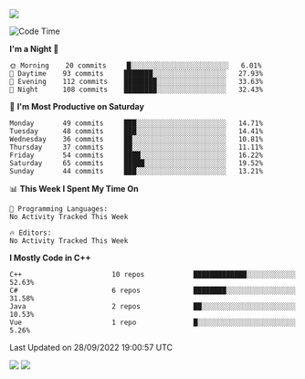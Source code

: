 ![](https://komarev.com/ghpvc/?username=lilpidgey&color=red)
<!--START_SECTION:waka-->
![Code Time](http://img.shields.io/badge/Code%20Time-1%2C353%20hrs%2059%20mins-blue)

**I'm a Night 🦉** 

```text
🌞 Morning    20 commits     █░░░░░░░░░░░░░░░░░░░░░░░░   6.01% 
🌆 Daytime    93 commits     ███████░░░░░░░░░░░░░░░░░░   27.93% 
🌃 Evening    112 commits    ████████░░░░░░░░░░░░░░░░░   33.63% 
🌙 Night      108 commits    ████████░░░░░░░░░░░░░░░░░   32.43%

```
📅 **I'm Most Productive on Saturday** 

```text
Monday       49 commits     ███░░░░░░░░░░░░░░░░░░░░░░   14.71% 
Tuesday      48 commits     ███░░░░░░░░░░░░░░░░░░░░░░   14.41% 
Wednesday    36 commits     ██░░░░░░░░░░░░░░░░░░░░░░░   10.81% 
Thursday     37 commits     ██░░░░░░░░░░░░░░░░░░░░░░░   11.11% 
Friday       54 commits     ████░░░░░░░░░░░░░░░░░░░░░   16.22% 
Saturday     65 commits     █████░░░░░░░░░░░░░░░░░░░░   19.52% 
Sunday       44 commits     ███░░░░░░░░░░░░░░░░░░░░░░   13.21%

```


📊 **This Week I Spent My Time On** 

```text
💬 Programming Languages: 
No Activity Tracked This Week

🔥 Editors: 
No Activity Tracked This Week

```

**I Mostly Code in C++** 

```text
C++                      10 repos            █████████████░░░░░░░░░░░░   52.63% 
C#                       6 repos             ████████░░░░░░░░░░░░░░░░░   31.58% 
Java                     2 repos             ██░░░░░░░░░░░░░░░░░░░░░░░   10.53% 
Vue                      1 repo              █░░░░░░░░░░░░░░░░░░░░░░░░   5.26%

```



 Last Updated on 28/09/2022 19:00:57 UTC
<!--END_SECTION:waka-->
![](https://hit.yhype.me/github/profile?user_id=42968544)
![](https://komarev.com/ghpvc/?lilpidgey)
